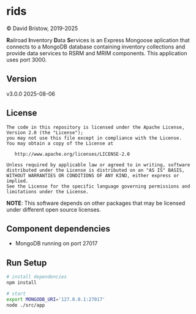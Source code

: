 # rids

&copy; David Bristow, 2019-2025

**R**ailroad **I**nventory **D**ata **S**ervices is an Express Mongoose aplication that connects to a MongoDB database containing inventory collections and provide data services to RSRM and MRIM components. This application uses port 3000.

## Version
v3.0.0 2025-08-06


## License

    The code in this repository is licensed under the Apache License, Version 2.0 (the "License");
    you may not use this file except in compliance with the License.
    You may obtain a copy of the License at

       http://www.apache.org/licenses/LICENSE-2.0

    Unless required by applicable law or agreed to in writing, software
    distributed under the License is distributed on an "AS IS" BASIS,
    WITHOUT WARRANTIES OR CONDITIONS OF ANY KIND, either express or implied.
    See the License for the specific language governing permissions and
    limitations under the License.

**NOTE**: This software depends on other packages that may be licensed under different open source licenses.

## Component dependencies

* MongoDB running on port 27017


## Run Setup

``` bash
# install dependencies
npm install

# start
export MONGODB_URI='127.0.0.1:27017'
node ./src/app
```
